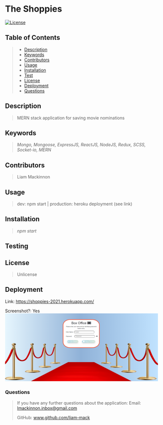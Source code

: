 
# The Shoppies
[![License](https://img.shields.io/badge/License-Unlicense-blue.svg)](https://opensource.org/licenses/Unlicense)

## Table of Contents
> - [Description](#Description)
> - [Keywords](#Keywords)
> - [Contributors](#Contributors)
> - [Usage](#Usage)
> - [Installation](#Installation)
> - [Test](#Testing)
> - [License](#License)
> - [Deployment](#Deployment)
> - [Questions](#Questions)

## Description
>MERN stack application for saving movie nominations

## Keywords
>*Mongo, Mongoose, ExpressJS, ReactJS, NodeJS, Redux, SCSS, Socket-io, MERN*

## Contributors
>Liam Mackinnon

## Usage 
>dev: npm start | production: heroku deployment (see link)

## Installation
>*npm start*

## Testing
>

## License
>Unlicense

## Deployment
Link: https://shoppies-2021.herokuapp.com/  

Screenshot?: Yes
![](images/deployed.png)

### Questions
>If you have any further questions about the application:
>Email: lmackinnon.inbox@gmail.com
>
>GitHub: www.github.com/liam-mack

